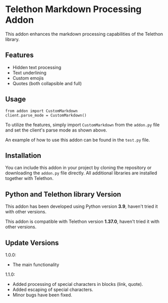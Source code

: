 <h1>Telethon Markdown Processing Addon</h1>

<p>This addon enhances the markdown processing capabilities of the Telethon library.</p>

<h2>Features</h2>
<ul>
    <li>Hidden text processing</li>
    <li>Text underlining</li>
    <li>Custom emojis</li>
    <li>Quotes (both collapsible and full)</li>
</ul>

<h2>Usage</h2>
<pre><code>from addon import CustomMarkdown
client.parse_mode = CustomMarkdown()</code></pre>

<p>To utilize the features, simply import <code>CustomMarkdown</code> from the <code>addon.py</code> file and set the client's parse mode as shown above.</p>
<p>An example of how to use this addon can be found in the <code>test.py</code> file.</p>

<h2>Installation</h2>
<p>You can include this addon in your project by cloning the repository or downloading the <code>addon.py</code> file directly. All additional libraries are installed together with Telethon.</p>

<h2>Python and Telethon library Version</h2>
<p>This addon has been developed using Python version <strong>3.9</strong>, haven't tried it with other versions.</p>
<p>This addon is compatible with Telethon version <strong>1.37.0</strong>, haven't tried it with other versions.</p>

<h2>Update Versions</h2>
<p>1.0.0:</p>
<ul>
    <li>The main functionality</li>
</ul>
<p>1.1.0:</p>
<ul>
    <li>Added processing of special characters in blocks (link, quote).</li>
    <li>Added escaping of special characters.</li>
    <li>Minor bugs have been fixed.</li>
</ul>
